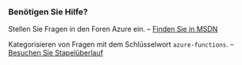 ### <a name="need-some-help"></a>Benötigen Sie Hilfe?

Stellen Sie Fragen in den Foren Azure ein. – [Finden Sie in MSDN](http://go.microsoft.com/fwlink/?LinkId=780719)

Kategorisieren von Fragen mit dem Schlüsselwort `azure-functions`. – [Besuchen Sie Stapelüberlauf](http://stackoverflow.com/questions/tagged/azure-functions)